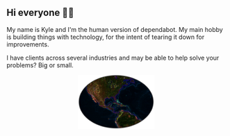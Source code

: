 <h2 align="left"> Hi everyone 👋🏼</h2>

My name is Kyle and I'm the human version of dependabot. My main hobby is building things with technology, for the intent of tearing it down for improvements. 

I have clients across several industries and may be able to help solve your problems? Big or small.

<p align="center"> 
<img src="images/profile.PNG" width="35%">
</p>

